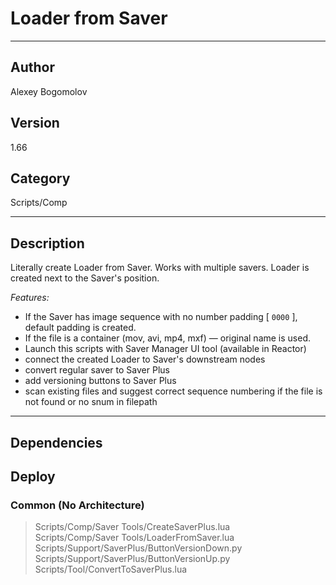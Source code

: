 # Loader from Saver
___

## Author
Alexey Bogomolov

## Version
1.66

## Category
Scripts/Comp

___

## Description
<p>Literally create Loader from Saver. Works with multiple savers. Loader is created next to the Saver's position.</p>
<p><i>Features:</i></p>
<ul>
	<li>If the Saver has image sequence with no number padding &#91; <code>0000</code> &#93;, default padding is created.
</li>
	<li>If the file is a container (mov, avi, mp4, mxf) — original name is used. </li>
	<li>Launch this scripts with Saver Manager UI tool (available in Reactor)</li>
    <li>connect the created Loader to Saver's downstream nodes</li>
    <li>convert regular saver to Saver Plus</li>
    <li>add versioning buttons to Saver Plus</li>
    <li>scan existing files and suggest correct sequence numbering if the file is not found or no snum in filepath</li>
</ul>



___

## Dependencies

## Deploy

### Common (No Architecture)

> Scripts/Comp/Saver Tools/CreateSaverPlus.lua  
> Scripts/Comp/Saver Tools/LoaderFromSaver.lua  
> Scripts/Support/SaverPlus/ButtonVersionDown.py  
> Scripts/Support/SaverPlus/ButtonVersionUp.py  
> Scripts/Tool/ConvertToSaverPlus.lua  
